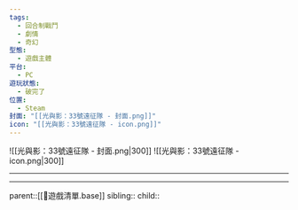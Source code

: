 ```yaml
---
tags:
  - 回合制戰鬥
  - 劇情
  - 奇幻
型態:
  - 遊戲主體
平台:
  - PC
遊玩狀態:
  - 破完了
位置:
  - Steam
封面: "[[光與影：33號遠征隊 - 封面.png]]"
icon: "[[光與影：33號遠征隊 - icon.png]]"
---
```

![[光與影：33號遠征隊 - 封面.png|300]]
![[光與影：33號遠征隊 - icon.png|300]]
- - -

- - -
parent::[[👾遊戲清單.base]]
sibling::
child::